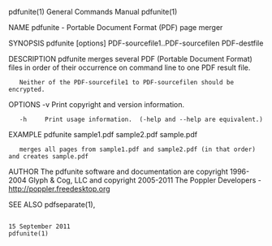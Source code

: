 pdfunite(1)                                                                              General Commands Manual                                                                              pdfunite(1)

NAME
       pdfunite - Portable Document Format (PDF) page merger

SYNOPSIS
       pdfunite [options] PDF-sourcefile1..PDF-sourcefilen PDF-destfile

DESCRIPTION
       pdfunite merges several PDF (Portable Document Format) files in order of their occurrence on command line to one PDF result file.

       Neither of the PDF-sourcefile1 to PDF-sourcefilen should be encrypted.

OPTIONS
       -v     Print copyright and version information.

       -h     Print usage information.  (-help and --help are equivalent.)

EXAMPLE
       pdfunite sample1.pdf sample2.pdf sample.pdf

       merges all pages from sample1.pdf and sample2.pdf (in that order) and creates sample.pdf

AUTHOR
       The pdfunite software and documentation are copyright 1996-2004 Glyph & Cog, LLC and copyright 2005-2011 The Poppler Developers - http://poppler.freedesktop.org

SEE ALSO
       pdfseparate(1),

                                                                                            15 September 2011                                                                                 pdfunite(1)
